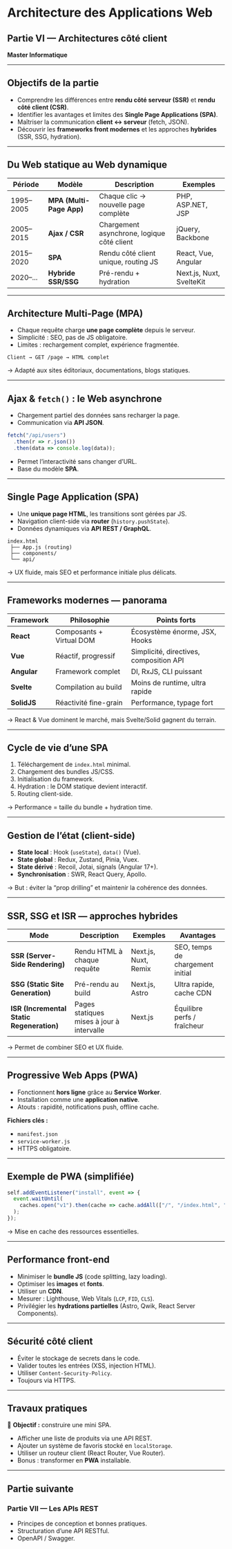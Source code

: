 # Architecture des Applications Web  
## Partie VI — Architectures côté client  
**Master Informatique**

---

## Objectifs de la partie

- Comprendre les différences entre **rendu côté serveur (SSR)** et **rendu côté client (CSR)**.  
- Identifier les avantages et limites des **Single Page Applications (SPA)**.  
- Maîtriser la communication **client ↔ serveur** (fetch, JSON).  
- Découvrir les **frameworks front modernes** et les approches **hybrides** (SSR, SSG, hydration).  

---

## Du Web statique au Web dynamique

| Période | Modèle | Description | Exemples |
|----------|---------|--------------|-----------|
| 1995–2005 | **MPA (Multi-Page App)** | Chaque clic → nouvelle page complète | PHP, ASP.NET, JSP |
| 2005–2015 | **Ajax / CSR** | Chargement asynchrone, logique côté client | jQuery, Backbone |
| 2015–2020 | **SPA** | Rendu côté client unique, routing JS | React, Vue, Angular |
| 2020–... | **Hybride SSR/SSG** | Pré-rendu + hydration | Next.js, Nuxt, SvelteKit |

---

## Architecture Multi-Page (MPA)

- Chaque requête charge **une page complète** depuis le serveur.  
- Simplicité : SEO, pas de JS obligatoire.  
- Limites : rechargement complet, expérience fragmentée.  

```
Client → GET /page → HTML complet
```

→ Adapté aux sites éditoriaux, documentations, blogs statiques.  

---

## Ajax & `fetch()` : le Web asynchrone

- Chargement partiel des données sans recharger la page.  
- Communication via **API JSON**.  

```js
fetch("/api/users")
  .then(r => r.json())
  .then(data => console.log(data));
```

- Permet l’interactivité sans changer d’URL.  
- Base du modèle **SPA**.  

---

## Single Page Application (SPA)

- Une **unique page HTML**, les transitions sont gérées par JS.  
- Navigation client-side via **router** (`history.pushState`).  
- Données dynamiques via **API REST / GraphQL**.  

```
index.html
 ├── App.js (routing)
 ├── components/
 └── api/
```

→ UX fluide, mais SEO et performance initiale plus délicats.  

---

## Frameworks modernes — panorama

| Framework | Philosophie | Points forts |
|------------|--------------|--------------|
| **React** | Composants + Virtual DOM | Écosystème énorme, JSX, Hooks |
| **Vue** | Réactif, progressif | Simplicité, directives, composition API |
| **Angular** | Framework complet | DI, RxJS, CLI puissant |
| **Svelte** | Compilation au build | Moins de runtime, ultra rapide |
| **SolidJS** | Réactivité fine-grain | Performance, typage fort |

→ React & Vue dominent le marché, mais Svelte/Solid gagnent du terrain.  

---

## Cycle de vie d’une SPA

1. Téléchargement de `index.html` minimal.  
2. Chargement des bundles JS/CSS.  
3. Initialisation du framework.  
4. Hydration : le DOM statique devient interactif.  
5. Routing client-side.  

→ Performance = taille du bundle + hydration time.  

---

## Gestion de l’état (client-side)

- **State local** : Hook (`useState`), `data()` (Vue).  
- **State global** : Redux, Zustand, Pinia, Vuex.  
- **State dérivé** : Recoil, Jotai, signals (Angular 17+).  
- **Synchronisation** : SWR, React Query, Apollo.  

→ But : éviter la “prop drilling” et maintenir la cohérence des données.  

---

## SSR, SSG et ISR — approches hybrides

| Mode | Description | Exemples | Avantages |
|------|--------------|----------|------------|
| **SSR (Server-Side Rendering)** | Rendu HTML à chaque requête | Next.js, Nuxt, Remix | SEO, temps de chargement initial |
| **SSG (Static Site Generation)** | Pré-rendu au build | Next.js, Astro | Ultra rapide, cache CDN |
| **ISR (Incremental Static Regeneration)** | Pages statiques mises à jour à intervalle | Next.js | Équilibre perfs / fraîcheur |

→ Permet de combiner SEO et UX fluide.  

---

## Progressive Web Apps (PWA)

- Fonctionnent **hors ligne** grâce au **Service Worker**.  
- Installation comme une **application native**.  
- Atouts : rapidité, notifications push, offline cache.  

**Fichiers clés :**
- `manifest.json`  
- `service-worker.js`  
- HTTPS obligatoire.  

---

## Exemple de PWA (simplifiée)

```js
self.addEventListener("install", event => {
  event.waitUntil(
    caches.open("v1").then(cache => cache.addAll(["/", "/index.html", "/app.js"]))
  );
});
```

→ Mise en cache des ressources essentielles.  

---

## Performance front-end

- Minimiser le **bundle JS** (code splitting, lazy loading).  
- Optimiser les **images** et **fonts**.  
- Utiliser un **CDN**.  
- Mesurer : Lighthouse, Web Vitals (`LCP`, `FID`, `CLS`).  
- Privilégier les **hydrations partielles** (Astro, Qwik, React Server Components).  

---

## Sécurité côté client

- Éviter le stockage de secrets dans le code.  
- Valider toutes les entrées (XSS, injection HTML).  
- Utiliser `Content-Security-Policy`.  
- Toujours via HTTPS.  

---

## Travaux pratiques

🎯 **Objectif :** construire une mini SPA.  
- Afficher une liste de produits via une API REST.  
- Ajouter un système de favoris stocké en `localStorage`.  
- Utiliser un routeur client (React Router, Vue Router).  
- Bonus : transformer en **PWA** installable.  

---

## Partie suivante

### Partie VII — Les APIs REST
- Principes de conception et bonnes pratiques.  
- Structuration d’une API RESTful.  
- OpenAPI / Swagger.  
